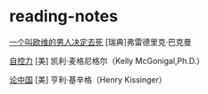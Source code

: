 # reading-notes

[一个叫欧维的男人决定去死](https://github.com/zycR10/reading-notes/blob/master/books/%E4%B8%80%E4%B8%AA%E5%8F%AB%E6%AC%A7%E7%BB%B4%E7%9A%84%E7%94%B7%E4%BA%BA%E5%86%B3%E5%AE%9A%E5%8E%BB%E6%AD%BB.md) \[瑞典\]弗雷德里克·巴克曼

[自控力](https://github.com/zycR10/reading-notes/blob/master/books/%E8%87%AA%E6%8E%A7%E5%8A%9B.md) \[美\] 凯利·麦格尼格尔（Kelly McGonigal,Ph.D.）  

[论中国](https://github.com/zycR10/reading-notes/blob/master/books/%E8%AE%BA%E4%B8%AD%E5%9B%BD.md) \[美\] 亨利·基辛格（Henry Kissinger）